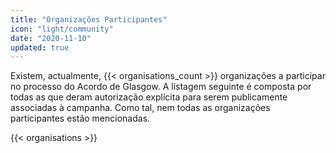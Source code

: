 ```yaml
---
title: "Organizações Participantes"
icon: "light/community"
date: "2020-11-10"
updated: true
---
```


Existem, actualmente, {{< organisations_count >}} organizações a participar no processo do Acordo de Glasgow. A listagem seguinte é composta por todas as que deram autorização explícita para serem publicamente associadas à campanha. Como tal, nem todas as organizações participantes estão mencionadas.

{{< organisations >}}